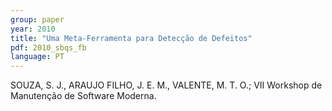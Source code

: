 ```yaml
---
group: paper
year: 2010
title: "Uma Meta-Ferramenta para Detecção de Defeitos"
pdf: 2010_sbqs_fb
language: PT
---
```


SOUZA, S. J., ARAUJO FILHO, J. E. M., VALENTE, M. T. O.; VII Workshop de Manutenção de Software Moderna.
